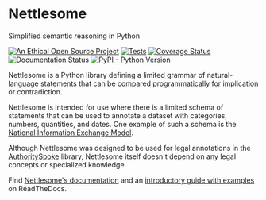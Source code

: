 # Nettlesome

Simplified semantic reasoning in Python

[![An Ethical Open Source Project](https://img.shields.io/badge/open-ethical-%234baaaa)](https://ethicalsource.dev/licenses/) [![Tests](https://github.com/mscarey/nettlesome/actions/workflows/python-package.yml/badge.svg)](https://github.com/mscarey/nettlesome/actions) [![Coverage Status](https://coveralls.io/repos/github/mscarey/nettlesome/badge.svg?branch=master)](https://coveralls.io/github/mscarey/nettlesome?branch=master) [![Documentation Status](https://readthedocs.org/projects/nettlesome/badge/?version=latest)](https://nettlesome.readthedocs.io/en/latest/?badge=latest) [![PyPI - Python Version](https://img.shields.io/pypi/pyversions/nettlesome)](https://pypi.org/project/nettlesome/)

Nettlesome is a Python
library defining a limited grammar of natural-language statements
that can be compared programmatically for implication or contradiction.

Nettlesome is intended for use where there is a limited schema of statements
that can be used to annotate a dataset with categories, numbers, quantities,
and dates. One example of such a schema is
the [National Information Exchange Model](https://github.com/NIEM/NIEM-Releases/tree/niem-5.0).

Although Nettlesome was designed to be used for legal annotations in
the [AuthoritySpoke](https://github.com/mscarey/AuthoritySpoke) library,
Nettlesome itself doesn't depend on any legal concepts or specialized knowledge.

Find [Nettlesome's documentation](https://nettlesome.readthedocs.io/) and an [introductory guide with examples](https://nettlesome.readthedocs.io/en/latest/guides/intro.html) on ReadTheDocs.
